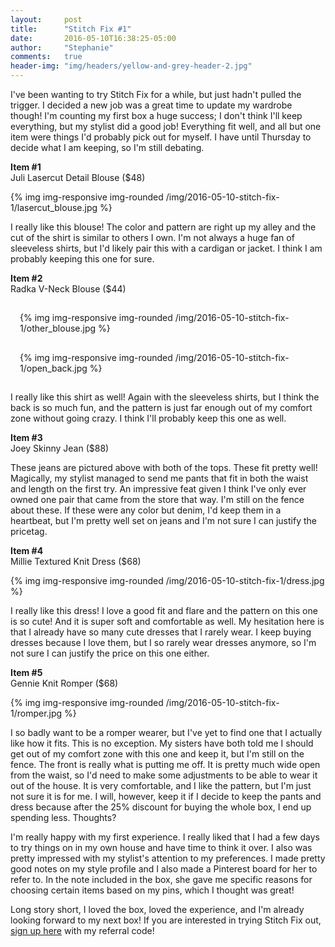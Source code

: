 ```yaml
---
layout:     post
title:      "Stitch Fix #1"
date:       2016-05-10T16:38:25-05:00
author:     "Stephanie"
comments:   true
header-img: "img/headers/yellow-and-grey-header-2.jpg"
---
```


I've been wanting to try Stitch Fix for a while, but just hadn't pulled the trigger. I decided a new job was a great time to update my wardrobe though! I'm counting my first box a huge success; I don't think I'll keep everything, but my stylist did a good job! Everything  fit well, and all but one item were things I'd probably pick out for myself. I have until Thursday to decide what I am keeping, so I'm still debating.


**Item #1**  
Juli Lasercut Detail Blouse ($48)

{% img img-responsive img-rounded /img/2016-05-10-stitch-fix-1/lasercut_blouse.jpg %}

I really like this blouse! The color and pattern are right up my alley and the cut of the shirt is similar to others I own. I'm not always a huge fan of sleeveless shirts, but I'd likely pair this with a cardigan or jacket. I think I am probably keeping this one for sure.

**Item #2**  
Radka V-Neck Blouse ($44)

<div class="row">
  <div class="col-sm-6" style="padding: 15px;">{% img img-responsive img-rounded /img/2016-05-10-stitch-fix-1/other_blouse.jpg %}</div>
  <div class="col-sm-6" style="padding: 15px;">{% img img-responsive img-rounded /img/2016-05-10-stitch-fix-1/open_back.jpg %}</div>
</div>

I really like this shirt as well! Again with the sleeveless shirts, but I think the back is so much fun, and the pattern is just far enough out of my comfort zone without going crazy. I think I'll probably keep this one as well.

**Item #3**  
Joey Skinny Jean ($88)

These jeans are pictured above with both of the tops. These fit pretty well!  Magically, my stylist managed to send me pants that fit in both the waist and length on the first try. An impressive feat given I think I've only ever owned one pair that came from the store that way. I'm still on the fence about these. If these were any color but denim, I'd keep them in a heartbeat, but I'm pretty well set on jeans and I'm not sure I can justify the pricetag.

**Item #4**  
Millie Textured Knit Dress ($68)

{% img img-responsive img-rounded /img/2016-05-10-stitch-fix-1/dress.jpg %}

I really like this dress! I love a good fit and flare and the pattern on this one is so cute! And it is super soft and comfortable as well. My hesitation here is that I already have so many cute dresses that I rarely wear. I keep buying dresses because I love them, but I so rarely wear dresses anymore, so I'm not sure I can justify the price on this one either.

**Item #5**  
Gennie Knit Romper ($68)

{% img img-responsive img-rounded /img/2016-05-10-stitch-fix-1/romper.jpg %}

I so badly want to be a romper wearer, but I've yet to find one that I actually like how it fits. This is no exception. My sisters have both told me I should get out of my comfort zone with this one and keep it, but I'm still on the fence. The front is really what is putting me off. It is pretty much wide open from the waist, so I'd need to make some adjustments to be able to wear it out of the house. It is very comfortable, and I like the pattern, but I'm just not sure it is for me. I will, however, keep it if I decide to keep the pants and dress because after the 25% discount for buying the whole box, I end up spending less. Thoughts? 

I'm really happy with my first experience. I really liked that I had a few days to try things on in my own house and have time to think it over. I also was pretty impressed with my stylist's attention to my preferences. I made pretty good notes on my style profile and I also made a Pinterest board for her to refer to. In the note included in the box, she gave me specific reasons for choosing certain items based on my pins, which I thought was great!

Long story short, I loved the box, loved the experience, and I'm already looking forward to my next box! If you are interested in trying Stitch Fix out, [sign up here](https://www.stitchfix.com/referral/7321301) with my referral code!
